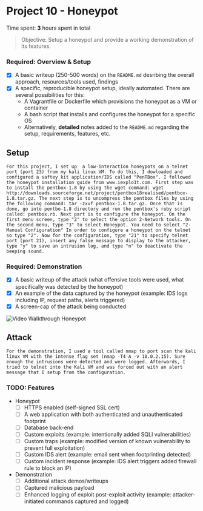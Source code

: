 # Project 10 - Honeypot

Time spent: **3** hours spent in total

> Objective: Setup a honeypot and provide a working demonstration of its features.

### Required: Overview & Setup

- [x] A basic writeup (250-500 words) on the `README.md` desribing the overall approach, resources/tools used, findings
- [x] A specific, reproducible honeypot setup, ideally automated. There are several possibilities for this:
	- A Vagrantfile or Dockerfile which provisions the honeypot as a VM or container
	- A bash script that installs and configures the honeypot for a specific OS
	- Alternatively, **detailed** notes added to the `README.md` regarding the setup, requirements, features, etc.

## Setup

    For this project, I set up  a low-interaction honeypots on a telnet port (port 23) from my kali linux VM. To do this, I dowloaded and configured a saftey kit application/IDS called "PenTBox". I followed the honeypot installation guide from www.iexplo1t.com. First step was to install the pentbox-1.8 by using the wget command: wget http://downloads.sourceforge.net/project/pentbox18realised/pentbox-1.8.tar.gz. The next step is to uncompress the pentbox files by using the following command: tar -zxvf pentbox-1.8.tar.gz. Once that is done, go into pentbo-1.8 directory and run the pentbox's ruby script called: pentbox.rb. Next part is to configure the honeypot. On the first menu screen, type "2" to select the option 2-Network tools. On the second menu, type "3" to select Honeypot. You need to select "2-Manual Configuration" In order to configure a honeypot on the telnet so type "2". Now for the configuration, type "21" to specify telnet port (port 21), insert any false message to display to the attacker, type "y" to save an intrusion log, and type "n" to deactivate the beeping sound.


### Required: Demonstration

- [x] A basic writeup of the attack (what offensive tools were used, what specifically was detected by the honeypot)
- [x] An example of the data captured by the honeypot (example: IDS logs including IP, request paths, alerts triggered)
- [x] A screen-cap of the attack being conducted

<img src='./honeypot.gif' title='Video Walkthrough' width='' alt='Video Walkthrough Honeypot' />

## Attack
    For the demonstration, I used a tool called nmap to port scan the kali linux VM with the intense flag set (nmap -T4 A -v 10.0.2.15). Sure enough the intrusions were detected and were logged. Afterwards, I tried to telnet into the Kali VM and was forced out with an alert message that I setup from the configuration.

### TODO: Features
- Honeypot
	- [ ] HTTPS enabled (self-signed SSL cert)
	- [ ] A web application with both authenticated and unauthenticated footprint
	- [ ] Database back-end
	- [ ] Custom exploits (example: intentionally added SQLI vulnerabilities)
	- [ ] Custom traps (example: modified version of known vulnerability to prevent full exploitation)
	- [ ] Custom IDS alert (example: email sent when footprinting detected)
	- [ ] Custom incident response (example: IDS alert triggers added firewall rule to block an IP)
- Demonstration
	- [ ] Additional attack demos/writeups
	- [ ] Captured malicious payload
	- [ ] Enhanced logging of exploit post-exploit activity (example: attacker-initiated commands captured and logged)